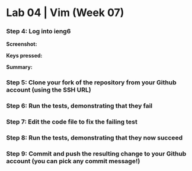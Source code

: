 # Lab 04 | Vim (Week 07)

### Step 4: Log into ieng6

**Screenshot:**

**Keys pressed:**

**Summary:**

### Step 5: Clone your fork of the repository from your Github account (using the SSH URL)


### Step 6: Run the tests, demonstrating that they fail


### Step 7: Edit the code file to fix the failing test


### Step 8: Run the tests, demonstrating that they now succeed


### Step 9: Commit and push the resulting change to your Github account (you can pick any commit message!)








